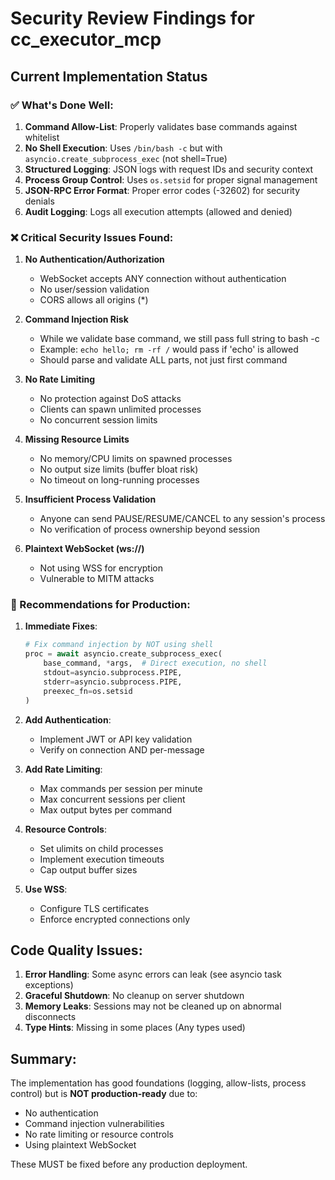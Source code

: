 # Security Review Findings for cc_executor_mcp

## Current Implementation Status

### ✅ What's Done Well:
1. **Command Allow-List**: Properly validates base commands against whitelist
2. **No Shell Execution**: Uses `/bin/bash -c` but with `asyncio.create_subprocess_exec` (not shell=True)
3. **Structured Logging**: JSON logs with request IDs and security context
4. **Process Group Control**: Uses `os.setsid` for proper signal management
5. **JSON-RPC Error Format**: Proper error codes (-32602) for security denials
6. **Audit Logging**: Logs all execution attempts (allowed and denied)

### ❌ Critical Security Issues Found:

1. **No Authentication/Authorization**
   - WebSocket accepts ANY connection without authentication
   - No user/session validation
   - CORS allows all origins (*)

2. **Command Injection Risk**
   - While we validate base command, we still pass full string to bash -c
   - Example: `echo hello; rm -rf /` would pass if 'echo' is allowed
   - Should parse and validate ALL parts, not just first command

3. **No Rate Limiting**
   - No protection against DoS attacks
   - Clients can spawn unlimited processes
   - No concurrent session limits

4. **Missing Resource Limits**
   - No memory/CPU limits on spawned processes
   - No output size limits (buffer bloat risk)
   - No timeout on long-running processes

5. **Insufficient Process Validation**
   - Anyone can send PAUSE/RESUME/CANCEL to any session's process
   - No verification of process ownership beyond session

6. **Plaintext WebSocket (ws://)**
   - Not using WSS for encryption
   - Vulnerable to MITM attacks

### 🔧 Recommendations for Production:

1. **Immediate Fixes**:
   ```python
   # Fix command injection by NOT using shell
   proc = await asyncio.create_subprocess_exec(
       base_command, *args,  # Direct execution, no shell
       stdout=asyncio.subprocess.PIPE,
       stderr=asyncio.subprocess.PIPE,
       preexec_fn=os.setsid
   )
   ```

2. **Add Authentication**:
   - Implement JWT or API key validation
   - Verify on connection AND per-message

3. **Add Rate Limiting**:
   - Max commands per session per minute
   - Max concurrent sessions per client
   - Max output bytes per command

4. **Resource Controls**:
   - Set ulimits on child processes
   - Implement execution timeouts
   - Cap output buffer sizes

5. **Use WSS**:
   - Configure TLS certificates
   - Enforce encrypted connections only

## Code Quality Issues:

1. **Error Handling**: Some async errors can leak (see asyncio task exceptions)
2. **Graceful Shutdown**: No cleanup on server shutdown
3. **Memory Leaks**: Sessions may not be cleaned up on abnormal disconnects
4. **Type Hints**: Missing in some places (Any types used)

## Summary:

The implementation has good foundations (logging, allow-lists, process control) but is **NOT production-ready** due to:
- No authentication
- Command injection vulnerabilities  
- No rate limiting or resource controls
- Using plaintext WebSocket

These MUST be fixed before any production deployment.